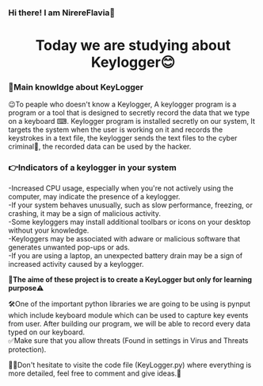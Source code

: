 ### Hi there! I am NirereFlavia👋
<h1 align="center">
  <b>Today we are studying about Keylogger😊</b>  
</h1>

### 👊Main knowldge about KeyLogger
<p1>😉To peaple who doesn't know a <t color:Red>Keylogger</t>, A keylogger program is a program or a tool that is designed to secretly record the data that we type on a keyboard ⌨. Keylogger program is installed secretly on our system, It targets the system when the user is working on it and records the keystrokes in a text file, the keylogger sends the text files to the cyber criminal🦹, the recorded data can be used by the hacker. </p1>

### 👉Indicators of a keylogger in your system
  
<h>-Increased CPU usage, especially when you're not actively using the computer, may indicate the presence of a keylogger.<br>
-If your system behaves unusually, such as slow performance, freezing, or crashing, it may be a sign of malicious activity.<br>
-Some keyloggers may install additional toolbars or icons on your desktop without your knowledge.<br>
-Keyloggers may be associated with adware or malicious software that generates unwanted pop-ups or ads.<br>
-If you are using a laptop, an unexpected battery drain may be a sign of increased activity caused by a keylogger.<br>

<h>
<b>🎯The aime of these project is to create a KeyLogger but only for learning purpose⚠️</b>
  <h>
<p> 🛠️One of the important python libraries we are going to be using is pynput which include keyboard module which can be used to capture key events from user. After building our program, we will be able to record every data typed on our keyboard.<br>
✅Make sure that you allow threats (Found in settings in Virus and Threats protection).</p>

<h>🧑‍💻Don't hesitate to visite the code file (KeyLogger.py) where everything is more detailed, feel free to comment and give ideas.👋 </h>


